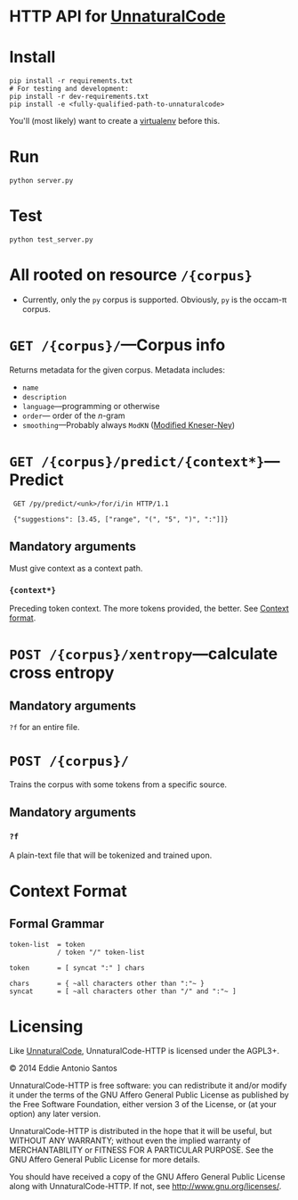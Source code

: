 # HTTP API for [UnnaturalCode][]

# Install

    pip install -r requirements.txt
    # For testing and development:
    pip install -r dev-requirements.txt
    pip install -e <fully-qualified-path-to-unnaturalcode>

You'll (most likely) want to create a [virtualenv][] before this.

[virtualenv]: http://virtualenv.readthedocs.org/en/latest/


# Run

    python server.py

# Test

    python test_server.py

# All rooted on resource `/{corpus}`

 * Currently, only the `py` corpus is supported. Obviously, `py` is the
   occam-π corpus.


# `GET /{corpus}/`—Corpus info

Returns metadata for the given corpus. Metadata includes:

 * `name`
 * `description`
 * `language`—programming or otherwise
 * `order`— order of the *n*-gram
 * `smoothing`—Probably always `ModKN` ([Modified Kneser-Ney][ModKN])

[ModKN]: https://kheafield.com/professional/edinburgh/estimate_paper.pdf.


# `GET /{corpus}/predict/{context*}`—Predict

     GET /py/predict/<unk>/for/i/in HTTP/1.1

     {"suggestions": [3.45, ["range", "(", "5", ")", ":"]]}

## Mandatory arguments

Must give context as a context path.

### `{context*}`

Preceding token context. The more tokens provided, the better. See
[Context format](#context-format).



# `POST /{corpus}/xentropy`—calculate cross entropy

## Mandatory arguments

`?f` for an entire file.



# `POST /{corpus}/`

Trains the corpus with some tokens from a specific source.

## Mandatory arguments

### `?f`

A plain-text file that will be tokenized and trained upon.



# Context Format

## Formal Grammar

    token-list  = token
                / token "/" token-list

    token       = [ syncat ":" ] chars

    chars       = { ~all characters other than ":"~ }
    syncat      = [ ~all characters other than "/" and ":"~ ]

# Licensing

Like [UnnaturalCode][], UnnaturalCode-HTTP is licensed under the AGPL3+.

© 2014 Eddie Antonio Santos

UnnaturalCode-HTTP is free software: you can redistribute it and/or
modify it under the terms of the GNU Affero General Public License as
published by the Free Software Foundation, either version 3 of the
License, or (at your option) any later version.

UnnaturalCode-HTTP is distributed in the hope that it will be useful,
but WITHOUT ANY WARRANTY; without even the implied warranty of
MERCHANTABILITY or FITNESS FOR A PARTICULAR PURPOSE. See the GNU Affero
General Public License for more details.

You should have received a copy of the GNU Affero General Public License
along with UnnaturalCode-HTTP. If not, see http://www.gnu.org/licenses/.

[UnnaturalCode]: https://github.com/orezpraw/unnaturalcode
